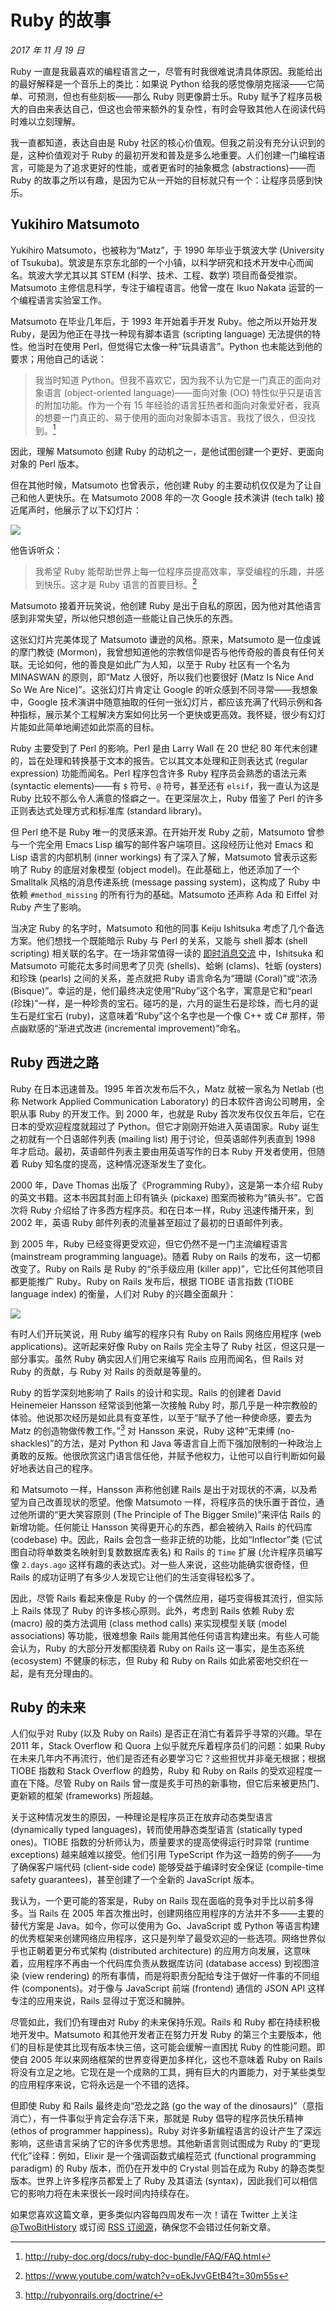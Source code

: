 # Ruby 的故事

*2017 年 11 月 19 日*

Ruby 一直是我最喜欢的编程语言之一，尽管有时我很难说清具体原因。我能给出的最好解释是一个音乐上的类比：如果说 Python 给我的感觉像朋克摇滚——它简单、可预测，但也有些刻板——那么 Ruby 则更像爵士乐。Ruby 赋予了程序员极大的自由来表达自己，但这也会带来额外的复杂性，有时会导致其他人在阅读代码时难以立刻理解。

我一直都知道，表达自由是 Ruby 社区的核心价值观。但我之前没有充分认识到的是，这种价值观对于 Ruby 的最初开发和普及是多么地重要。人们创建一门编程语言，可能是为了追求更好的性能，或者更省时的抽象概念 (abstractions)——而 Ruby 的故事之所以有趣，是因为它从一开始的目标就只有一个：让程序员感到快乐。

## Yukihiro Matsumoto

Yukihiro Matsumoto，也被称为“Matz”，于 1990 年毕业于筑波大学 (University of Tsukuba)。筑波是东京东北部的一个小镇，以科学研究和技术开发中心而闻名。筑波大学尤其以其 STEM (科学、技术、工程、数学) 项目而备受推崇。Matsumoto 主修信息科学，专注于编程语言。他曾一度在 Ikuo Nakata 运营的一个编程语言实验室工作。

Matsumoto 在毕业几年后，于 1993 年开始着手开发 Ruby。他之所以开始开发 Ruby，是因为他正在寻找一种现有脚本语言 (scripting language) 无法提供的特性。他当时在使用 Perl，但觉得它太像一种“玩具语言”。Python 也未能达到他的要求；用他自己的话说：

> 我当时知道 Python。但我不喜欢它，因为我不认为它是一门真正的面向对象语言 (object-oriented language)——面向对象 (OO) 特性似乎只是语言的附加功能。作为一个有 15 年经验的语言狂热者和面向对象爱好者，我真的想要一门真正的、易于使用的面向对象脚本语言。我找了很久，但没找到。[^1]

因此，理解 Matsumoto 创建 Ruby 的动机之一，是他试图创建一个更好、更面向对象的 Perl 版本。

但在其他时候，Matsumoto 也曾表示，他创建 Ruby 的主要动机仅仅是为了让自己和他人更快乐。在 Matsumoto 2008 年的一次 Google 技术演讲 (tech talk) 接近尾声时，他展示了以下幻灯片：

![](https://twobithistory.org/images/matz.png)

他告诉听众：

> 我希望 Ruby 能帮助世界上每一位程序员提高效率，享受编程的乐趣，并感到快乐。这才是 Ruby 语言的首要目标。[^2]

Matsumoto 接着开玩笑说，他创建 Ruby 是出于自私的原因，因为他对其他语言感到非常失望，所以他只想创造一些能让自己快乐的东西。

这张幻灯片完美体现了 Matsumoto 谦逊的风格。原来，Matsumoto 是一位虔诚的摩门教徒 (Mormon)，我曾想知道他的宗教信仰是否与他传奇般的善良有任何关联。无论如何，他的善良是如此广为人知，以至于 Ruby 社区有一个名为 MINASWAN 的原则，即“Matz 人很好，所以我们也要很好 (Matz Is Nice And So We Are Nice)”。这张幻灯片肯定让 Google 的听众感到不同寻常——我想象中，Google 技术演讲中随意抽取的任何一张幻灯片，都应该充满了代码示例和各种指标，展示某个工程解决方案如何比另一个更快或更高效。我怀疑，很少有幻灯片能如此简单地阐述如此崇高的目标。

Ruby 主要受到了 Perl 的影响。Perl 是由 Larry Wall 在 20 世纪 80 年代末创建的，旨在处理和转换基于文本的报告。它以其文本处理和正则表达式 (regular expression) 功能而闻名。Perl 程序包含许多 Ruby 程序员会熟悉的语法元素 (syntactic elements)——有 `$` 符号、`@` 符号，甚至还有 `elsif`，我一直认为这是 Ruby 比较不那么令人满意的怪癖之一。在更深层次上，Ruby 借鉴了 Perl 的许多正则表达式处理方式和标准库 (standard library)。

但 Perl 绝不是 Ruby 唯一的灵感来源。在开始开发 Ruby 之前，Matsumoto 曾参与一个完全用 Emacs Lisp 编写的邮件客户端项目。这段经历让他对 Emacs 和 Lisp 语言的内部机制 (inner workings) 有了深入了解，Matsumoto 曾表示这影响了 Ruby 的底层对象模型 (object model)。在此基础上，他还添加了一个 Smalltalk 风格的消息传递系统 (message passing system)，这构成了 Ruby 中依赖 `#method_missing` 的所有行为的基础。Matsumoto 还声称 Ada 和 Eiffel 对 Ruby 产生了影响。

当决定 Ruby 的名字时，Matsumoto 和他的同事 Keiju Ishitsuka 考虑了几个备选方案。他们想找一个既能暗示 Ruby 与 Perl 的关系，又能与 shell 脚本 (shell scripting) 相关联的名字。在一场非常值得一读的 [即时消息交流](http://blade.nagaokaut.ac.jp/cgi-bin/scat.rb/ruby/ruby-talk/88819) 中，Ishitsuka 和 Matsumoto 可能花太多时间思考了贝壳 (shells)、蛤蜊 (clams)、牡蛎 (oysters) 和珍珠 (pearls) 之间的关系，差点就把 Ruby 语言命名为“珊瑚 (Coral)”或“浓汤 (Bisque)”。幸运的是，他们最终决定使用“Ruby”这个名字，寓意是它和“pearl (珍珠)”一样，是一种珍贵的宝石。碰巧的是，六月的诞生石是珍珠，而七月的诞生石是红宝石 (ruby)，这意味着“Ruby”这个名字也是一个像 C++ 或 C# 那样，带点幽默感的“渐进式改进 (incremental improvement)”命名。

## Ruby 西进之路

Ruby 在日本迅速普及。1995 年首次发布后不久，Matz 就被一家名为 Netlab (也称 Network Applied Communication Laboratory) 的日本软件咨询公司聘用，全职从事 Ruby 的开发工作。到 2000 年，也就是 Ruby 首次发布仅仅五年后，它在日本的受欢迎程度就超过了 Python。但它才刚刚开始进入英语国家。Ruby 诞生之初就有一个日语邮件列表 (mailing list) 用于讨论，但英语邮件列表直到 1998 年才启动。最初，英语邮件列表主要由用英语写作的日本 Ruby 开发者使用，但随着 Ruby 知名度的提高，这种情况逐渐发生了变化。

2000 年，Dave Thomas 出版了《Programming Ruby》，这是第一本介绍 Ruby 的英文书籍。这本书因其封面上印有镐头 (pickaxe) 图案而被称为“镐头书”。它首次将 Ruby 介绍给了许多西方程序员。和在日本一样，Ruby 迅速传播开来，到 2002 年，英语 Ruby 邮件列表的流量甚至超过了最初的日语邮件列表。

到 2005 年，Ruby 已经变得更受欢迎，但它仍然不是一门主流编程语言 (mainstream programming language)。随着 Ruby on Rails 的发布，这一切都改变了。Ruby on Rails 是 Ruby 的“杀手级应用 (killer app)”，它比任何其他项目都更能推广 Ruby。Ruby on Rails 发布后，根据 TIOBE 语言指数 (TIOBE language index) 的衡量，人们对 Ruby 的兴趣全面飙升：

![](https://twobithistory.org/images/tiobe_ruby.png)

有时人们开玩笑说，用 Ruby 编写的程序只有 Ruby on Rails 网络应用程序 (web applications)。这听起来好像 Ruby on Rails 完全主导了 Ruby 社区，但这只是一部分事实。虽然 Ruby 确实因人们用它来编写 Rails 应用而闻名，但 Rails 对 Ruby 的贡献，与 Ruby 对 Rails 的贡献是等量的。

Ruby 的哲学深刻地影响了 Rails 的设计和实现。Rails 的创建者 David Heinemeier Hansson 经常谈到他第一次接触 Ruby 时，那几乎是一种宗教般的体验。他说那次经历是如此具有变革性，以至于“赋予了他一种使命感，要去为 Matz 的创造物做传教工作。”[^3] 对 Hansson 来说，Ruby 这种“无束缚 (no-shackles)”的方法，是对 Python 和 Java 等语言自上而下强加限制的一种政治上勇敢的反叛。他很欣赏这门语言信任他，并赋予他权力，让他可以自行判断如何最好地表达自己的程序。

和 Matsumoto 一样，Hansson 声称他创建 Rails 是出于对现状的不满，以及希望为自己改善现状的愿望。他像 Matsumoto 一样，将程序员的快乐置于首位，通过他所谓的“更大笑容原则 (The Principle of The Bigger Smile)”来评估 Rails 的新增功能。任何能让 Hansson 笑得更开心的东西，都会被纳入 Rails 的代码库 (codebase) 中。因此，Rails 会包含一些非正统的功能，比如“Inflector”类 (它试图自动将单数类名映射到复数数据库表名) 和 Rails 的 `Time` 扩展 (允许程序员编写像 `2.days.ago` 这样有趣的表达式)。对一些人来说，这些功能确实很奇怪，但 Rails 的成功证明了有多少人发现它让他们的生活变得轻松多了。

因此，尽管 Rails 看起来像是 Ruby 的一个偶然应用，碰巧变得极其流行，但实际上 Rails 体现了 Ruby 的许多核心原则。此外，考虑到 Rails 依赖 Ruby 宏 (macro) 般的类方法调用 (class method calls) 来实现模型关联 (model associations) 等功能，很难想象 Rails 能用其他任何语言构建出来。有些人可能会认为，Ruby 的大部分开发都围绕着 Ruby on Rails 这一事实，是生态系统 (ecosystem) 不健康的标志，但 Ruby 和 Ruby on Rails 如此紧密地交织在一起，是有充分理由的。

## Ruby 的未来

人们似乎对 Ruby (以及 Ruby on Rails) 是否正在消亡有着异乎寻常的兴趣。早在 2011 年，Stack Overflow 和 Quora 上似乎就充斥着程序员们的问题：如果 Ruby 在未来几年内不再流行，他们是否还有必要学习它？这些担忧并非毫无根据；根据 TIOBE 指数和 Stack Overflow 的趋势，Ruby 和 Ruby on Rails 的受欢迎程度一直在下降。尽管 Ruby on Rails 曾一度是炙手可热的新事物，但它后来被更热门、更新颖的框架 (frameworks) 所超越。

关于这种情况发生的原因，一种理论是程序员正在放弃动态类型语言 (dynamically typed languages)，转而使用静态类型语言 (statically typed ones)。TIOBE 指数的分析师认为，质量要求的提高使得运行时异常 (runtime exceptions) 越来越难以接受。他们引用 TypeScript 作为这一趋势的例子——为了确保客户端代码 (client-side code) 能够受益于编译时安全保证 (compile-time safety guarantees)，甚至创建了一个全新的 JavaScript 版本。

我认为，一个更可能的答案是，Ruby on Rails 现在面临的竞争对手比以前多得多。当 Rails 在 2005 年首次推出时，创建网络应用程序的方法并不多——主要的替代方案是 Java。如今，你可以使用为 Go、JavaScript 或 Python 等语言构建的优秀框架来创建网络应用程序，这只是列举了最受欢迎的一些选项。网络世界似乎也正朝着更分布式架构 (distributed architecture) 的应用方向发展，这意味着，应用程序不再由一个代码库负责从数据库访问 (database access) 到视图渲染 (view rendering) 的所有事情，而是将职责分配给专注于做好一件事的不同组件 (components)。对于像与 JavaScript 前端 (frontend) 通信的 JSON API 这样专注的应用来说，Rails 显得过于宽泛和臃肿。

尽管如此，我们仍有理由对 Ruby 的未来保持乐观。Rails 和 Ruby 都在持续积极地开发中。Matsumoto 和其他开发者正在努力开发 Ruby 的第三个主要版本，他们的目标是使其比现有版本快三倍，这可能会缓解一直困扰 Ruby 的性能问题。即使自 2005 年以来网络框架的世界变得更加多样化，这也不意味着 Ruby on Rails 将没有立足之地。它现在是一个成熟的工具，拥有巨大的内置能力，对于某些类型的应用程序来说，它将永远是一个不错的选择。

但即使 Ruby 和 Rails 最终走向“恐龙之路 (go the way of the dinosaurs)”（意指消亡），有一件事似乎肯定会存活下来，那就是 Ruby 倡导的程序员快乐精神 (ethos of programmer happiness)。Ruby 对许多新编程语言的设计产生了深远影响，这些语言采纳了它的许多优秀思想。其他新语言则试图成为 Ruby 的“更现代化”诠释：例如，Elixir 是一个强调函数式编程范式 (functional programming paradigm) 的 Ruby 版本，而仍在开发中的 Crystal 则旨在成为 Ruby 的静态类型版本。世界上许多程序员都爱上了 Ruby 及其语法 (syntax)，因此我们可以相信它的影响力将在未来很长一段时间内持续存在。

如果您喜欢这篇文章，更多类似内容每四周发布一次！请在 Twitter 上关注 [@TwoBitHistory](https://twitter.com/TwoBitHistory) 或订阅 [RSS 订阅源](https://twobithistory.org/feed.xml)，确保您不会错过任何新文章。

[^1]: http://ruby-doc.org/docs/ruby-doc-bundle/FAQ/FAQ.html
[^2]: https://www.youtube.com/watch?v=oEkJvvGEtB4?t=30m55s
[^3]: http://rubyonrails.org/doctrine/